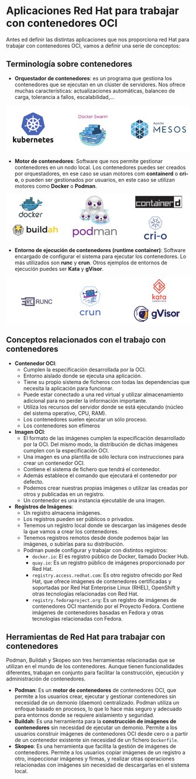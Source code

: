 # Aplicaciones Red Hat para trabajar con contenedores OCI

Antes ed definir las distintas aplicaciones que nos proporciona red Hat para trabajar con contenedores OCI, vamos a definir una serie de conceptos:

## Terminología sobre contenedores

* **Orquestador de contenedores**: es un programa que gestiona los contenedores que se ejecutan en un clúster de servidores. Nos ofrece muchas características: actualizaciones automáticas, balanceo de carga, tolerancia a fallos, escalabilidad,...

![orquestadores](img/orquestador.png)

* **Motor de contenedores**: Software que nos permite gestionar contenedores en un nodo local. Los contenedores puedes ser creados por orquestadores, en ese caso se usan motores com **containerd** o **cri-o**, o pueden ser gestionados por usuarios, en este caso se utilizan motores como **Docker** o **Podman**.

![motores](img/motor.png)

* **Entorno de ejecución de contenedores (runtime container)**: Software encargado de configurar el sistema para ejecutar los contenedores. Lo más utilizados son **runc** y **crun**. Otros ejemplos de entornos de ejecución puedes ser **Kata** y **gVisor**.

![entornos](img/entornos.png)

## Conceptos relacionados con el trabajo con contenedores

* **Contenedor OCI**:
    * Cumplen la especificación desarrollada por la OCI.
    * Entorno aislado donde se ejecuta una aplicación. 
    * Tiene su propio sistema de ficheros con todas las dependencias que necesita la aplicación para funcionar. 
    * Puede estar conectado a una red virtual y utilizar almacenamiento adicional para no perder la información importante.
    * Utiliza los recursos del servidor donde se está ejecutando (núcleo del sistema operativo, CPU, RAM).    
    * Los contenedores suelen ejecutar un sólo proceso.
    * Los contenedores son efímeros
* **Imagen OCI**: 
    * El formato de las imágenes cumplen la especificación desarrollado por la OCI. Del mismo modo, la distribución de dichas imágenes cumplen con la especificación OCI.
    * Una imagen es una plantilla de sólo lectura con instrucciones para crear un contenedor OCI. 
    * Contiene el sistema de fichero que tendrá el contenedor. 
    * Además establece el comando que ejecutará el contenedor por defecto. 
    * Podemos crear nuestras propias imágenes o utilizar las creadas por otros y publicadas en un registro. 
    * Un contenedor es una instancia ejecutable de una imagen. 
* **Registros de Imágenes**:
    * Un registro almacena imágenes.
    * Los registros pueden ser públicos o privados.
    * Tenemos un registro local donde se descargan las imágenes desde la que vamos a crear los contenedores.
    * Tenemos registros remotos desde donde podemos bajar las imágenes, o subirlas para su distribución.
    * Podman puede configurar y trabajar con distintos registros:
        * `docker.io`: El es registro público de Docker, llamado Docker Hub.
        * `quay.io`: Es un registro público de imágenes proporcionado por Red Hat.
        * `registry.access.redhat.com`: Es otro registro ofrecido por Red Hat, que ofrece imágenes de contenedores certificadas y soportadas por Red Hat Enterprise Linux (RHEL), OpenShift y otras tecnologías relacionadas con Red Hat.
        * `registry.fedoraproject.org`: Es un registro de imágenes de contenedores OCI mantenido por el Proyecto Fedora. Contiene imágenes de contenedores basadas en Fedora y otras tecnologías relacionadas con Fedora.

## Herramientas de Red Hat para trabajar con contenedores

Podman, Buildah y Skopeo son tres herramientas relacionadas que se utilizan en el mundo de los contenedores. Aunque tienen funcionalidades diferentes, trabajan en conjunto para facilitar la construcción, ejecución y administración de contenedores. 

* **Podman**: Es un **motor de contenedores** de contenedores OCI, que permite a los usuarios crear, ejecutar y gestionar contenedores sin necesidad de un demonio (daemon) centralizado. Podman utiliza un enfoque basado en procesos, lo que lo hace más seguro y adecuado para entornos donde se requiere aislamiento y seguridad. 
* **Buildah**: Es una herramienta para la **construcción de imágenes de contenedores** sin necesidad de ejecutar un demonio. Permite a los usuarios construir imágenes de contenedores OCI desde cero o a partir de un contenedor existente sin necesidad de un fichero `Dockerfile`. 
* **Skopeo**: Es una herramienta que facilita la gestión de imágenes de contenedores. Permite a los usuarios copiar imágenes de un registro a otro, inspeccionar imágenes y firmas, y realizar otras operaciones relacionadas con imágenes sin necesidad de descargarlas en el sistema local. 